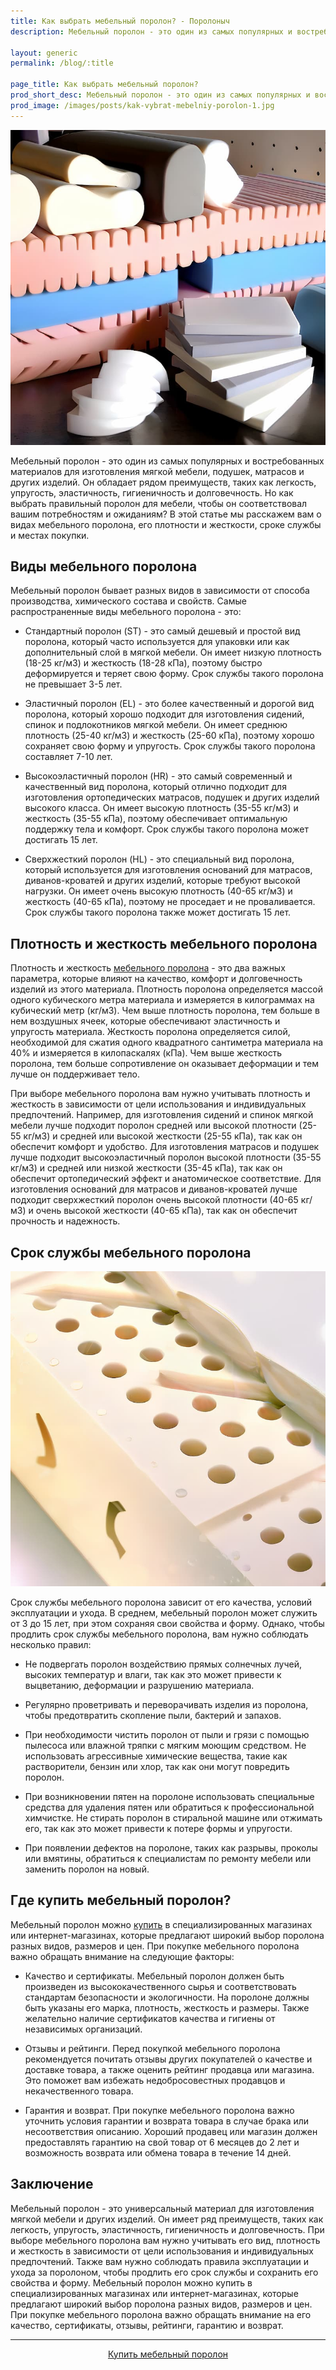 ```yaml
---
title: Как выбрать мебельный поролон? - Поролоныч
description: Мебельный поролон - это один из самых популярных и востребованных материалов для изготовления мягкой мебели, подушек, матрасов и других изделий.

layout: generic
permalink: /blog/:title

page_title: Как выбрать мебельный поролон?
prod_short_desc: Мебельный поролон - это один из самых популярных и востребованных материалов для изготовления мягкой мебели, подушек, матрасов и других изделий.
prod_image: /images/posts/kak-vybrat-mebelniy-porolon-1.jpg
---
```

<img class="image right" src="/images/posts/kak-vybrat-mebelniy-porolon-1.jpg" alt="Мебельный поролон. Как его выбрать и купить?"/>

Мебельный поролон - это один из самых популярных и востребованных материалов для изготовления мягкой мебели, подушек, матрасов и других изделий. Он обладает рядом преимуществ, таких как легкость, упругость, эластичность, гигиеничность и долговечность. Но как выбрать правильный поролон для мебели, чтобы он соответствовал вашим потребностям и ожиданиям? В этой статье мы расскажем вам о видах мебельного поролона, его плотности и жесткости, сроке службы и местах покупки.  

## Виды мебельного поролона
  
Мебельный поролон бывает разных видов в зависимости от способа производства, химического состава и свойств. Самые распространенные виды мебельного поролона - это:  

- Стандартный поролон (ST) - это самый дешевый и простой вид поролона, который часто используется для упаковки или как дополнительный слой в мягкой мебели. Он имеет низкую плотность (18-25 кг/м3) и жесткость (18-28 кПа), поэтому быстро деформируется и теряет свою форму. Срок службы такого поролона не превышает 3-5 лет.

- Эластичный поролон (EL) - это более качественный и дорогой вид поролона, который хорошо подходит для изготовления сидений, спинок и подлокотников мягкой мебели. Он имеет среднюю плотность (25-40 кг/м3) и жесткость (25-60 кПа), поэтому хорошо сохраняет свою форму и упругость. Срок службы такого поролона составляет 7-10 лет.

- Высокоэластичный поролон (HR) - это самый современный и качественный вид поролона, который отлично подходит для изготовления ортопедических матрасов, подушек и других изделий высокого класса. Он имеет высокую плотность (35-55 кг/м3) и жесткость (35-55 кПа), поэтому обеспечивает оптимальную поддержку тела и комфорт. Срок службы такого поролона может достигать 15 лет.

- Сверхжесткий поролон (HL) - это специальный вид поролона, который используется для изготовления оснований для матрасов, диванов-кроватей и других изделий, которые требуют высокой нагрузки. Он имеет очень высокую плотность (40-65 кг/м3) и жесткость (40-65 кПа), поэтому не проседает и не проваливается. Срок службы такого поролона также может достигать 15 лет.

## Плотность и жесткость мебельного поролона  

Плотность и жесткость [мебельного поролона](/catalog/porolon/) - это два важных параметра, которые влияют на качество, комфорт и долговечность изделий из этого материала. Плотность поролона определяется массой одного кубического метра материала и измеряется в килограммах на кубический метр (кг/м3). Чем выше плотность поролона, тем больше в нем воздушных ячеек, которые обеспечивают эластичность и упругость материала. Жесткость поролона определяется силой, необходимой для сжатия одного квадратного сантиметра материала на 40% и измеряется в килопаскалях (кПа). Чем выше жесткость поролона, тем больше сопротивление он оказывает деформации и тем лучше он поддерживает тело. 

При выборе мебельного поролона вам нужно учитывать плотность и жесткость в зависимости от цели использования и индивидуальных предпочтений. Например, для изготовления сидений и спинок мягкой мебели лучше подходит поролон средней или высокой плотности (25-55 кг/м3) и средней или высокой жесткости (25-55 кПа), так как он обеспечит комфорт и удобство. Для изготовления матрасов и подушек лучше подходит высокоэластичный поролон высокой плотности (35-55 кг/м3) и средней или низкой жесткости (35-45 кПа), так как он обеспечит ортопедический эффект и анатомическое соответствие. Для изготовления оснований для матрасов и диванов-кроватей лучше подходит сверхжесткий поролон очень высокой плотности (40-65 кг/м3) и очень высокой жесткости (40-65 кПа), так как он обеспечит прочность и надежность.

## Срок службы мебельного поролона

<img class="image right" src="/images/posts/kak-vybrat-mebelniy-porolon-2.jpg" alt="Мебельный поролон. Срок службы."/>

Срок службы мебельного поролона зависит от его качества, условий эксплуатации и ухода. В среднем, мебельный поролон может служить от 3 до 15 лет, при этом сохраняя свои свойства и форму. Однако, чтобы продлить срок службы мебельного поролона, вам нужно соблюдать несколько правил:

- Не подвергать поролон воздействию прямых солнечных лучей, высоких температур и влаги, так как это может привести к выцветанию, деформации и разрушению материала.

- Регулярно проветривать и переворачивать изделия из поролона, чтобы предотвратить скопление пыли, бактерий и запахов.

- При необходимости чистить поролон от пыли и грязи с помощью пылесоса или влажной тряпки с мягким моющим средством. Не использовать агрессивные химические вещества, такие как растворители, бензин или хлор, так как они могут повредить поролон.

- При возникновении пятен на поролоне использовать специальные средства для удаления пятен или обратиться к профессиональной химчистке. Не стирать поролон в стиральной машине или отжимать его, так как это может привести к потере формы и упругости.

- При появлении дефектов на поролоне, таких как разрывы, проколы или вмятины, обратиться к специалистам по ремонту мебели или заменить поролон на новый.

## Где купить мебельный поролон? 

Мебельный поролон можно [купить](/catalog/porolon/) в специализированных магазинах или интернет-магазинах, которые предлагают широкий выбор поролона разных видов, размеров и цен. При покупке мебельного поролона важно обращать внимание на следующие факторы:

- Качество и сертификаты. Мебельный поролон должен быть произведен из высококачественного сырья и соответствовать стандартам безопасности и экологичности. На поролоне должны быть указаны его марка, плотность, жесткость и размеры. Также желательно наличие сертификатов качества и гигиены от независимых организаций.

- Отзывы и рейтинги. Перед покупкой мебельного поролона рекомендуется почитать отзывы других покупателей о качестве и доставке товара, а также оценить рейтинг продавца или магазина. Это поможет вам избежать недобросовестных продавцов и некачественного товара.

- Гарантия и возврат. При покупке мебельного поролона важно уточнить условия гарантии и возврата товара в случае брака или несоответствия описанию. Хороший продавец или магазин должен предоставлять гарантию на свой товар от 6 месяцев до 2 лет и возможность возврата или обмена товара в течение 14 дней.

## Заключение

Мебельный поролон - это универсальный материал для изготовления мягкой мебели и других изделий. Он имеет ряд преимуществ, таких как легкость, упругость, эластичность, гигиеничность и долговечность. При выборе мебельного поролона вам нужно учитывать его вид, плотность и жесткость в зависимости от цели использования и индивидуальных предпочтений. Также вам нужно соблюдать правила эксплуатации и ухода за поролоном, чтобы продлить его срок службы и сохранить его свойства и форму. Мебельный поролон можно купить в специализированных магазинах или интернет-магазинах, которые предлагают широкий выбор поролона разных видов, размеров и цен. При покупке мебельного поролона важно обращать внимание на его качество, сертификаты, отзывы, рейтинги, гарантию и возврат.

---
<p style="text-align:center"><a class="button alt" href="/catalog/porolon/">Купить мебельный поролон</a></p>